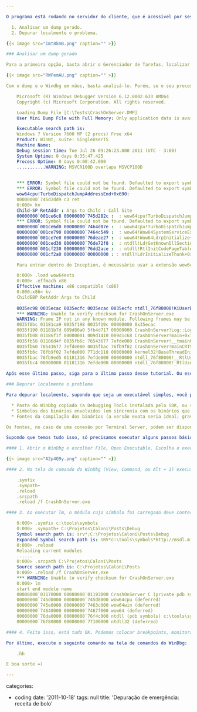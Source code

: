 ```yaml
---

O programa está rodando no servidor do cliente, que é acessível por sessão remota do Windows, mas de repente ele capota. Existem aí duas possibilidades fora o debug remoto (que, nesse caso, não é possível):

  1. Analisar um dump gerado.
  2. Depurar localmente o problema.

{{< image src="imt8kmB.png" caption="" >}}

### Analisar um dump gerado

Para a primeira opção, basta abrir o Gerenciador de Tarefas, localizar o processo e gerar o dump através do menu de contexto.

{{< image src="RWPemAU.png" caption="" >}}

Com o dump e o Windbg em mãos, basta analisá-lo. Porém, se o seu processo é 32 bits e o servidor é 64 bits (geralmente é), o dump gerado será de 64 bits, EMBORA seja de um process 32. Ou seja, ao abri-lo, o sistema vai mostrar as threads de manipulação do SO para sistemas 32 (todos com o nosso amigo wow64cpu).

    Microsoft (R) Windows Debugger Version 6.12.0002.633 AMD64
    Copyright (c) Microsoft Corporation. All rights reserved.

    Loading Dump File [C:\Tests\CrashOnServer.DMP]
    User Mini Dump File with Full Memory: Only application data is available

    Executable search path is:
    Windows 7 Version 7600 MP (2 procs) Free x64
    Product: WinNt, suite: SingleUserTS
    Machine Name:
    Debug session time: Tue Jul 26 09:26:23.000 2011 (UTC - 3:00)
    System Uptime: 0 days 0:35:47.425
    Process Uptime: 0 days 0:00:42.000
    ...........WARNING: MSVCR100D overlaps MSVCP100D

    
    *** ERROR: Symbol file could not be found. Defaulted to export symbols for ntdll.dll -
    *** ERROR: Symbol file could not be found. Defaulted to export symbols for wow64cpu.dll -
    wow64cpu!TurboDispatchJumpAddressEnd+0x690:
    00000000`745d2dd9 c3 ret
    0:000> kv
    Child-SP RetAddr : Args to Child : Call Site
    00000000`001ce6c8 00000000`745d282c :  : wow64cpu!TurboDispatchJumpAddressEnd+0x690
    *** ERROR: Symbol file could not be found. Defaulted to export symbols for wow64.dll -
    00000000`001ce6d0 00000000`7464d07e :  : wow64cpu!TurboDispatchJumpAddressEnd+0xe3
    00000000`001ce790 00000000`7464c549 :  : wow64!Wow64SystemServiceEx+0x1ce
    00000000`001ce7e0 00000000`76deae27 :  : wow64!Wow64LdrpInitialize+0x429
    00000000`001ced30 00000000`76de72f8 :  : ntdll!LdrGetKnownDllSectionHandle+0x1a7
    00000000`001cf230 00000000`76dd2ace :  : ntdll!RtlInitCodePageTable+0xe8
    00000000`001cf2a0 00000000`00000000 : : ntdll!LdrInitializeThunk+0xe

    Para entrar dentro do Inception, é necessário usar a extensão wow64exts e usar o comando ".effmach x86".

    0:000> .load wow64exts
    0:000> .effmach x86
    Effective machine: x86 compatible (x86)
    0:000:x86> kv
    ChildEBP RetAddr Args to Child
    ..
    0035ec98 0035ecac 0035ecfc 0035ecac 0035ecfc ntdll_76f80000!KiUserExceptionDispatcher+0xf (FPO: [2,0,0])
    *** WARNING: Unable to verify checksum for CrashOnServer.exe
    WARNING: Frame IP not in any known module. Following frames may be wrong.
    0035f0bc 01181ca9 0035f198 0035f19c 00000000 0x35ecac
    0035f190 01181b7d 009d80a0 5fb4d717 00000000 CrashOnServer!Log::LogError+0x29
    0035fb08 01186f1f 00000001 009d1410 009d1c68 CrashOnServer!main+0x12d
    0035fb58 01186d4f 0035fb6c 76543677 7efde000 CrashOnServer!__tmainCRTStartup+0x1bf
    0035fb60 76543677 7efde000 0035fbac 76fb9f02 CrashOnServer!mainCRTStartup+0xf
    0035fb6c 76fb9f02 7efde000 771dc110 00000000 kernel32!BaseThreadInitThunk+0xe
    0035fbac 76fb9ed5 01181316 7efde000 00000000 ntdll_76f80000!__RtlUserThreadStart+0x70
    0035fbc4 00000000 01181316 7efde000 00000000 ntdll_76f80000!_RtlUserThreadStart+0x1b

Após esse último passo, siga para o último passo desse tutorial. Ou escolha a segunda opção:

### Depurar localmente o problema

Para depurar localmente, supondo que seja um executável simples, você precisa dos seguintes itens:

  * Pasta do WinDbg copiado (a Debugging Tools instalada pelo SDK, ou sua pastinha particular guardada no PenDrive).
  * Símbolos dos binários envolvidos (em sincronia com os binários que iremos analisar).
  * Fontes da compilação dos binários (a versão exata seria ideal; grave o revno do controle de fonte pra facilitar).

Os fontes, no caso de uma conexão por Terminal Server, podem ser disponibilizados através do mapeamento de drives entre as máquinas. Os símbolos, no entanto, por serem usados extensivamente pelo WinDbg, é recomendável que estejam locais na máquina depurada, pois do contrário você terá que tomar uma quantidade excessiva de cafés para executar meia-dúzia de instruções.

Supondo que temos tudo isso, só precisamos executar alguns passos básicos para o setup:

#### 1. Abrir o WinDbg e escolher File, Open Executable. Escolha o executável e pare por aí.

{{< image src="A2p4Q9y.png" caption="" >}}

#### 2. Na tela de comando do WinDbg (View, Command, ou Alt + 1) execute os comandos abaixo:

    .symfix 
    .sympath+ 
    .reload
    .srcpath 
    .reload /f CrashOnServer.exe

#### 3. Ao executar lm, o módulo cujo símbolo foi carregado deve conter o nome do pdb logo à frente.

    0:000> .symfix c:\tools\symbols
    0:000> .sympath+ C:\Projetos\Caloni\Posts\Debug
    Symbol search path is: srv*;C:\Projetos\Caloni\Posts\Debug
    Expanded Symbol search path is: SRV*c:\tools\symbols*http://msdl.microsoft.com/download/symbols;c:\projetos\caloni\posts\debug
    0:000> .reload
    Reloading current modules
    ......
    0:000> .srcpath C:\Projetos\Caloni\Posts
    Source search path is: C:\Projetos\Caloni\Posts
    0:000> .reload /f CrashOnServer.exe
    *** WARNING: Unable to verify checksum for CrashOnServer.exe
    0:000> lm
    start end module name
    00000000`01170000 00000000`01193000 CrashOnServer C (private pdb symbols) C:\Projetos\Caloni\Posts\Debug\CrashOnServer.pdb
    00000000`745d0000 00000000`745d8000 wow64cpu (deferred)
    00000000`745e0000 00000000`7463c000 wow64win (deferred)
    00000000`74640000 00000000`7467f000 wow64 (deferred)
    00000000`76da0000 00000000`76f4c000 ntdll (pdb symbols) c:\tools\symbols\ntdll.pdb\\ntdll.pdb
    00000000`76f80000 00000000`77100000 ntdll32 (deferred)

#### 4. Feito isso, está tudo OK. Podemos colocar breakpoints, monitorar variáveis, verificar stacks, etc.

Por último, execute o seguinte comando na tela de comandos do WinDbg:

    .hh

E boa sorte =)

---
```

categories:
- coding
date: '2011-10-18'
tags: null
title: 'Depuração de emergência: receita de bolo'
